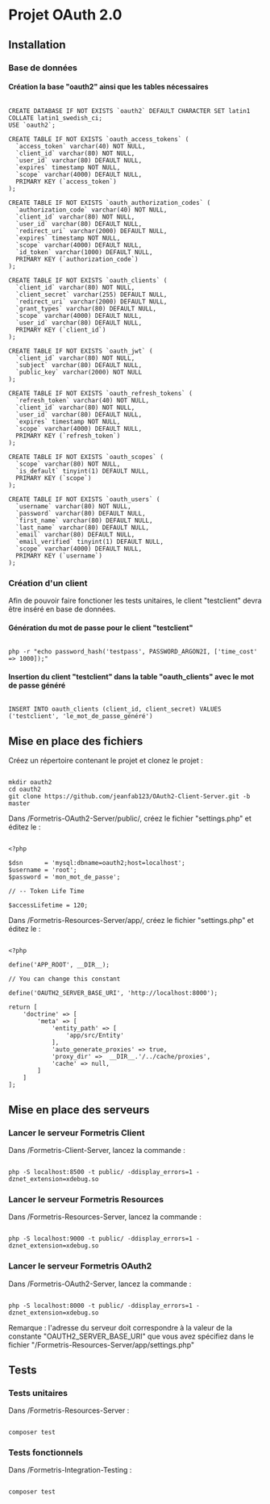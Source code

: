 # Projet OAuth 2.0

## Installation

### Base de données

#### Création la base "oauth2" ainsi que les tables nécessaires

```

CREATE DATABASE IF NOT EXISTS `oauth2` DEFAULT CHARACTER SET latin1 COLLATE latin1_swedish_ci;
USE `oauth2`;

CREATE TABLE IF NOT EXISTS `oauth_access_tokens` (
  `access_token` varchar(40) NOT NULL,
  `client_id` varchar(80) NOT NULL,
  `user_id` varchar(80) DEFAULT NULL,
  `expires` timestamp NOT NULL,
  `scope` varchar(4000) DEFAULT NULL,
  PRIMARY KEY (`access_token`)
);

CREATE TABLE IF NOT EXISTS `oauth_authorization_codes` (
  `authorization_code` varchar(40) NOT NULL,
  `client_id` varchar(80) NOT NULL,
  `user_id` varchar(80) DEFAULT NULL,
  `redirect_uri` varchar(2000) DEFAULT NULL,
  `expires` timestamp NOT NULL,
  `scope` varchar(4000) DEFAULT NULL,
  `id_token` varchar(1000) DEFAULT NULL,
  PRIMARY KEY (`authorization_code`)
);

CREATE TABLE IF NOT EXISTS `oauth_clients` (
  `client_id` varchar(80) NOT NULL,
  `client_secret` varchar(255) DEFAULT NULL,
  `redirect_uri` varchar(2000) DEFAULT NULL,
  `grant_types` varchar(80) DEFAULT NULL,
  `scope` varchar(4000) DEFAULT NULL,
  `user_id` varchar(80) DEFAULT NULL,
  PRIMARY KEY (`client_id`)
);

CREATE TABLE IF NOT EXISTS `oauth_jwt` (
  `client_id` varchar(80) NOT NULL,
  `subject` varchar(80) DEFAULT NULL,
  `public_key` varchar(2000) NOT NULL
);

CREATE TABLE IF NOT EXISTS `oauth_refresh_tokens` (
  `refresh_token` varchar(40) NOT NULL,
  `client_id` varchar(80) NOT NULL,
  `user_id` varchar(80) DEFAULT NULL,
  `expires` timestamp NOT NULL,
  `scope` varchar(4000) DEFAULT NULL,
  PRIMARY KEY (`refresh_token`)
);

CREATE TABLE IF NOT EXISTS `oauth_scopes` (
  `scope` varchar(80) NOT NULL,
  `is_default` tinyint(1) DEFAULT NULL,
  PRIMARY KEY (`scope`)
);

CREATE TABLE IF NOT EXISTS `oauth_users` (
  `username` varchar(80) NOT NULL,
  `password` varchar(80) DEFAULT NULL,
  `first_name` varchar(80) DEFAULT NULL,
  `last_name` varchar(80) DEFAULT NULL,
  `email` varchar(80) DEFAULT NULL,
  `email_verified` tinyint(1) DEFAULT NULL,
  `scope` varchar(4000) DEFAULT NULL,
  PRIMARY KEY (`username`)
);

```

### Création d'un client

Afin de pouvoir faire fonctioner les tests unitaires, le client "testclient" devra être inséré en base de données.

#### Génération du mot de passe pour le client "testclient"

```

php -r "echo password_hash('testpass', PASSWORD_ARGON2I, ['time_cost' => 1000]);"

```

#### Insertion du client "testclient" dans la table "oauth_clients" avec le mot de passe généré

```

INSERT INTO oauth_clients (client_id, client_secret) VALUES ('testclient', 'le_mot_de_passe_généré')

```

## Mise en place des fichiers

Créez un répertoire contenant le projet et clonez le projet :

```

mkdir oauth2
cd oauth2
git clone https://github.com/jeanfab123/OAuth2-Client-Server.git -b master

```

Dans /Formetris-OAuth2-Server/public/, créez le fichier "settings.php" et éditez le :

```

<?php

$dsn      = 'mysql:dbname=oauth2;host=localhost';
$username = 'root';
$password = 'mon_mot_de_passe';

// -- Token Life Time

$accessLifetime = 120;

```

Dans /Formetris-Resources-Server/app/, créez le fichier "settings.php" et éditez le :

```

<?php

define('APP_ROOT', __DIR__);

// You can change this constant

define('OAUTH2_SERVER_BASE_URI', 'http://localhost:8000');

return [
    'doctrine' => [
        'meta' => [
            'entity_path' => [
                'app/src/Entity'
            ],
            'auto_generate_proxies' => true,
            'proxy_dir' =>  __DIR__.'/../cache/proxies',
            'cache' => null,
        ]
    ]
];

```

## Mise en place des serveurs

### Lancer le serveur Formetris Client

Dans /Formetris-Client-Server, lancez la commande :

```

php -S localhost:8500 -t public/ -ddisplay_errors=1 -dznet_extension=xdebug.so

```

### Lancer le serveur Formetris Resources 

Dans /Formetris-Resources-Server, lancez la commande :

```

php -S localhost:9000 -t public/ -ddisplay_errors=1 -dznet_extension=xdebug.so

```

### Lancer le serveur Formetris OAuth2

Dans /Formetris-OAuth2-Server, lancez la commande :

```

php -S localhost:8000 -t public/ -ddisplay_errors=1 -dznet_extension=xdebug.so

```

Remarque : l'adresse du serveur doit correspondre à la valeur de la constante "OAUTH2_SERVER_BASE_URI" que vous avez spécifiez dans le fichier "/Formetris-Resources-Server/app/settings.php"

## Tests

### Tests unitaires

Dans /Formetris-Resources-Server :

```

composer test

```

### Tests fonctionnels

Dans /Formetris-Integration-Testing :

```

composer test

```